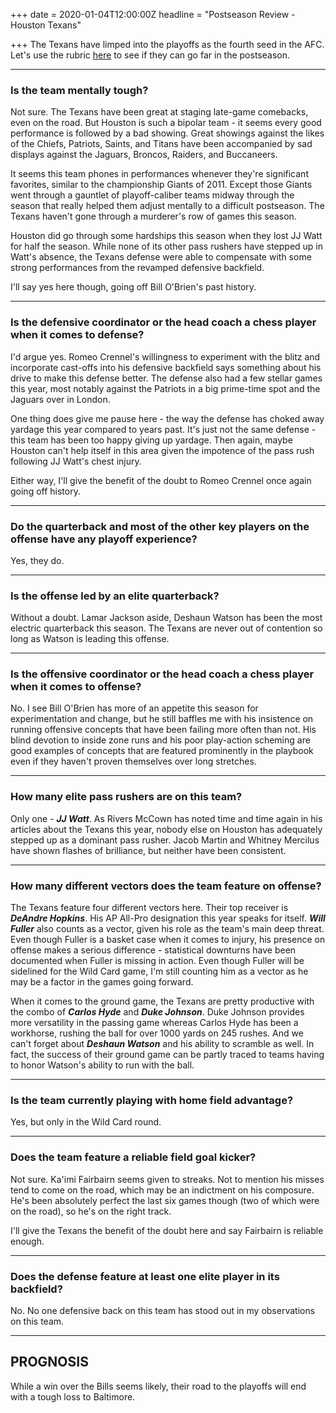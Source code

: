 +++
date = 2020-01-04T12:00:00Z
headline = "Postseason Review - Houston Texans"

+++
The Texans have limped into the playoffs as the fourth seed in the AFC. Let's use the rubric [here](https://owlpicks.com/posts/postseason-review-team-assessment-rubric/ "Rubric") to see if they can go far in the postseason.

***

### Is the team mentally tough?

Not sure. The Texans have been great at staging late-game comebacks, even on the road. But Houston is such a bipolar team - it seems every good performance is followed by a bad showing. Great showings against the likes of the Chiefs, Patriots, Saints, and Titans have been accompanied by sad displays against the Jaguars, Broncos, Raiders, and Buccaneers.

It seems this team phones in performances whenever they're significant favorites, similar to the championship Giants of 2011. Except those Giants went through a gauntlet of playoff-caliber teams midway through the season that really helped them adjust mentally to a difficult postseason. The Texans haven't gone through a murderer's row of games this season.

Houston did go through some hardships this season when they lost JJ Watt for half the season. While none of its other pass rushers have stepped up in Watt's absence, the Texans defense were able to compensate with some strong performances from the revamped defensive backfield.

I'll say yes here though, going off Bill O'Brien's past history.

***

### Is the defensive coordinator or the head coach a chess player when it comes to defense?

I'd argue yes. Romeo Crennel's willingness to experiment with the blitz and incorporate cast-offs into his defensive backfield says something about his drive to make this defense better. The defense also had a few stellar games this year, most notably against the Patriots in a big prime-time spot and the Jaguars over in London.

One thing does give me pause here - the way the defense has choked away yardage this year compared to years past. It's just not the same defense - this team has been too happy giving up yardage. Then again, maybe Houston can't help itself in this area given the impotence of the pass rush following JJ Watt's chest injury.

Either way, I'll give the benefit of the doubt to Romeo Crennel once again going off history.

***

### Do the quarterback and most of the other key players on the offense have any playoff experience?

Yes, they do.

***

### Is the offense led by an elite quarterback?

Without a doubt. Lamar Jackson aside, Deshaun Watson has been the most electric quarterback this season. The Texans are never out of contention so long as Watson is leading this offense.

***

### Is the offensive coordinator or the head coach a chess player when it comes to offense?

No. I see Bill O'Brien has more of an appetite this season for experimentation and change, but he still baffles me with his insistence on running offensive concepts that have been failing more often than not. His blind devotion to inside zone runs and his poor play-action scheming are good examples of concepts that are featured prominently in the playbook even if they haven't proven themselves over long stretches.

***

### How many elite pass rushers are on this team?

Only one - **_JJ Watt_**. As Rivers McCown has noted time and time again in his articles about the Texans this year, nobody else on Houston has adequately stepped up as a dominant pass rusher. Jacob Martin and Whitney Mercilus have shown flashes of brilliance, but neither have been consistent.

***

### How many different vectors does the team feature on offense?

The Texans feature four different vectors here. Their top receiver is **_DeAndre Hopkins_**. His AP All-Pro designation this year speaks for itself. **_Will Fuller_** also counts as a vector, given his role as the team's main deep threat. Even though Fuller is a basket case when it comes to injury, his presence on offense makes a serious difference - statistical downturns have been documented when Fuller is missing in action. Even though Fuller will be sidelined for the Wild Card game, I'm still counting him as a vector as he may be a factor in the games going forward.

When it comes to the ground game, the Texans are pretty productive with the combo of **_Carlos Hyde_** and **_Duke Johnson_**. Duke Johnson provides more versatility in the passing game whereas Carlos Hyde has been a workhorse, rushing the ball for over 1000 yards on 245 rushes.  And we can't forget about **_Deshaun Watson_** and his ability to scramble as well. In fact, the success of their ground game can be partly traced to teams having to honor Watson's ability to run with the ball.

***

### Is the team currently playing with home field advantage?

Yes, but only in the Wild Card round.

***

### Does the team feature a reliable field goal kicker?

Not sure. Ka'imi Fairbairn seems given to streaks. Not to mention his misses tend to come on the road, which may be an indictment on his composure. He's been absolutely perfect the last six games though (two of which were on the road), so he's on the right track.

I'll give the Texans the benefit of the doubt here and say Fairbairn is reliable enough.

***

### Does the defense feature at least one elite player in its backfield?

No. No one defensive back on this team has stood out in my observations on this team.

***

## PROGNOSIS

While a win over the Bills seems likely, their road to the playoffs will end with a tough loss to Baltimore.